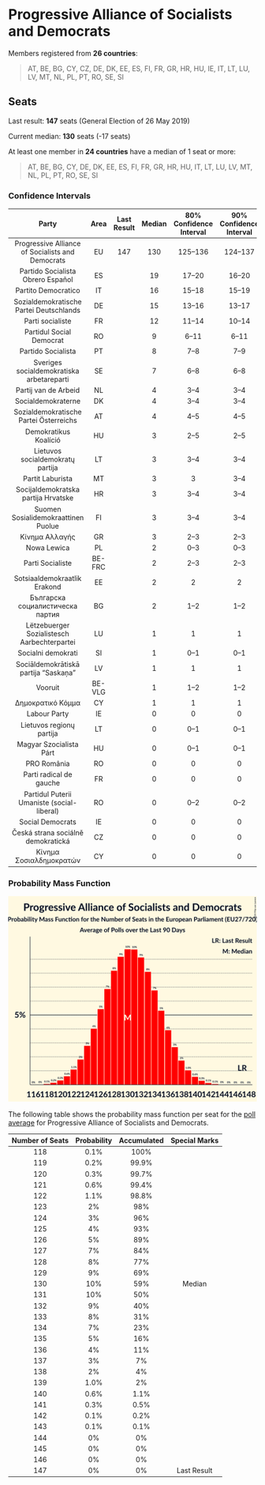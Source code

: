 # Progressive Alliance of Socialists and Democrats

Members registered from **26 countries**:

> AT, BE, BG, CY, CZ, DE, DK, EE, ES, FI, FR, GR, HR, HU, IE, IT, LT, LU, LV, MT, NL, PL, PT, RO, SE, SI

## Seats

Last result: **147** seats (General Election of 26 May 2019)

Current median: **130** seats (-17 seats)

At least one member in **24 countries** have a median of 1 seat or more:

> AT, BE, BG, CY, DE, DK, EE, ES, FI, FR, GR, HR, HU, IT, LT, LU, LV, MT, NL, PL, PT, RO, SE, SI

### Confidence Intervals

| Party | Area | Last Result | Median | 80% Confidence Interval | 90% Confidence Interval | 95% Confidence Interval | 99% Confidence Interval |
|:-----:|:----:|:-----------:|:------:|:-----------------------:|:-----------------------:|:-----------------------:|:-----------------------:|
| Progressive Alliance of Socialists and Democrats | EU | 147 | 130 | 125–136 | 124–137 | 123–138 | 120–141 |
| Partido Socialista Obrero Español | ES | | 19 | 17–20 | 16–20 | 16–20 | 16–21 |
| Partito Democratico | IT | | 16 | 15–18 | 15–19 | 14–19 | 13–20 |
| Sozialdemokratische Partei Deutschlands | DE | | 15 | 13–16 | 13–17 | 13–17 | 13–17 |
| Parti socialiste | FR | | 12 | 11–14 | 10–14 | 10–14 | 9–15 |
| Partidul Social Democrat | RO | | 9 | 6–11 | 6–11 | 6–11 | 6–12 |
| Partido Socialista | PT | | 8 | 7–8 | 7–9 | 7–9 | 6–9 |
| Sveriges socialdemokratiska arbetareparti | SE | | 7 | 6–8 | 6–8 | 6–8 | 6–8 |
| Partij van de Arbeid | NL | | 4 | 3–4 | 3–4 | 3–4 | 3–4 |
| Socialdemokraterne | DK | | 4 | 3–4 | 3–4 | 3–4 | 3–4 |
| Sozialdemokratische Partei Österreichs | AT | | 4 | 4–5 | 4–5 | 4–5 | 4–5 |
| Demokratikus Koalíció | HU | | 3 | 2–5 | 2–5 | 2–5 | 1–6 |
| Lietuvos socialdemokratų partija | LT | | 3 | 3–4 | 3–4 | 3–4 | 3–4 |
| Partit Laburista | MT | | 3 | 3 | 3–4 | 3–4 | 3–4 |
| Socijaldemokratska partija Hrvatske | HR | | 3 | 3–4 | 3–4 | 3–4 | 3–4 |
| Suomen Sosialidemokraattinen Puolue | FI | | 3 | 3–4 | 3–4 | 3–4 | 3–4 |
| Κίνημα Αλλαγής | GR | | 3 | 2–3 | 2–3 | 2–4 | 2–4 |
| Nowa Lewica | PL | | 2 | 0–3 | 0–3 | 0–3 | 0–3 |
| Parti Socialiste | BE-FRC | | 2 | 2–3 | 2–3 | 2–3 | 2–3 |
| Sotsiaaldemokraatlik Erakond | EE | | 2 | 2 | 2 | 2 | 1–2 |
| Българска социалистическа партия | BG | | 2 | 1–2 | 1–2 | 1–2 | 1–2 |
| Lëtzebuerger Sozialistesch Aarbechterpartei | LU | | 1 | 1 | 1 | 1 | 1 |
| Socialni demokrati | SI | | 1 | 0–1 | 0–1 | 0–1 | 0–1 |
| Sociāldemokrātiskā partija “Saskaņa” | LV | | 1 | 1 | 1 | 1 | 1 |
| Vooruit | BE-VLG | | 1 | 1–2 | 1–2 | 1–2 | 1–2 |
| Δημοκρατικό Κόμμα | CY | | 1 | 1 | 1 | 1 | 1 |
| Labour Party | IE | | 0 | 0 | 0 | 0 | 0 |
| Lietuvos regionų partija | LT | | 0 | 0–1 | 0–1 | 0–1 | 0–1 |
| Magyar Szocialista Párt | HU | | 0 | 0–1 | 0–1 | 0–1 | 0–1 |
| PRO România | RO | | 0 | 0 | 0 | 0 | 0 |
| Parti radical de gauche | FR | | 0 | 0 | 0 | 0 | 0 |
| Partidul Puterii Umaniste (social-liberal) | RO | | 0 | 0–2 | 0–2 | 0–2 | 0–2 |
| Social Democrats | IE | | 0 | 0 | 0 | 0 | 0 |
| Česká strana sociálně demokratická | CZ | | 0 | 0 | 0 | 0 | 0 |
| Κίνημα Σοσιαλδημοκρατών | CY | | 0 | 0 | 0 | 0–1 | 0–1 |

### Probability Mass Function

![Graph with seats probability mass function not yet produced](average-2024-05-15-seats-pmf-progressiveallianceofsocialistsanddemocrats.png "Seats Probability Mass Function")

The following table shows the probability mass function per seat for the [poll average](average-2024-05-15.html) for Progressive Alliance of Socialists and Democrats.

| Number of Seats | Probability | Accumulated | Special Marks |
|:---------------:|:-----------:|:-----------:|:-------------:|
| 118 | 0.1% | 100% |  |
| 119 | 0.2% | 99.9% |  |
| 120 | 0.3% | 99.7% |  |
| 121 | 0.6% | 99.4% |  |
| 122 | 1.1% | 98.8% |  |
| 123 | 2% | 98% |  |
| 124 | 3% | 96% |  |
| 125 | 4% | 93% |  |
| 126 | 5% | 89% |  |
| 127 | 7% | 84% |  |
| 128 | 8% | 77% |  |
| 129 | 9% | 69% |  |
| 130 | 10% | 59% | Median |
| 131 | 10% | 50% |  |
| 132 | 9% | 40% |  |
| 133 | 8% | 31% |  |
| 134 | 7% | 23% |  |
| 135 | 5% | 16% |  |
| 136 | 4% | 11% |  |
| 137 | 3% | 7% |  |
| 138 | 2% | 4% |  |
| 139 | 1.0% | 2% |  |
| 140 | 0.6% | 1.1% |  |
| 141 | 0.3% | 0.5% |  |
| 142 | 0.1% | 0.2% |  |
| 143 | 0.1% | 0.1% |  |
| 144 | 0% | 0% |  |
| 145 | 0% | 0% |  |
| 146 | 0% | 0% |  |
| 147 | 0% | 0% | Last Result |


